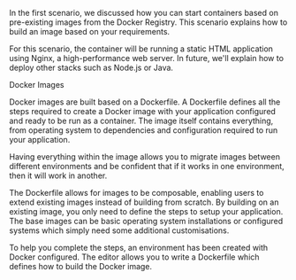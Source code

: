 In the first scenario, we discussed how you can start containers based on pre-existing images from the Docker Registry. This scenario explains how to build an image based on your requirements.

For this scenario, the container will be running a static HTML application using Nginx, a high-performance web server. In future, we'll explain how to deploy other stacks such as Node.js or Java.

Docker Images

Docker images are built based on a Dockerfile. A Dockerfile defines all the steps required to create a Docker image with your application configured and ready to be run as a container. The image itself contains everything, from operating system to dependencies and configuration required to run your application.

Having everything within the image allows you to migrate images between different environments and be confident that if it works in one environment, then it will work in another.

The Dockerfile allows for images to be composable, enabling users to extend existing images instead of building from scratch. By building on an existing image, you only need to define the steps to setup your application. The base images can be basic operating system installations or configured systems which simply need some additional customisations.

To help you complete the steps, an environment has been created with Docker configured. The editor allows you to write a Dockerfile which defines how to build the Docker image.